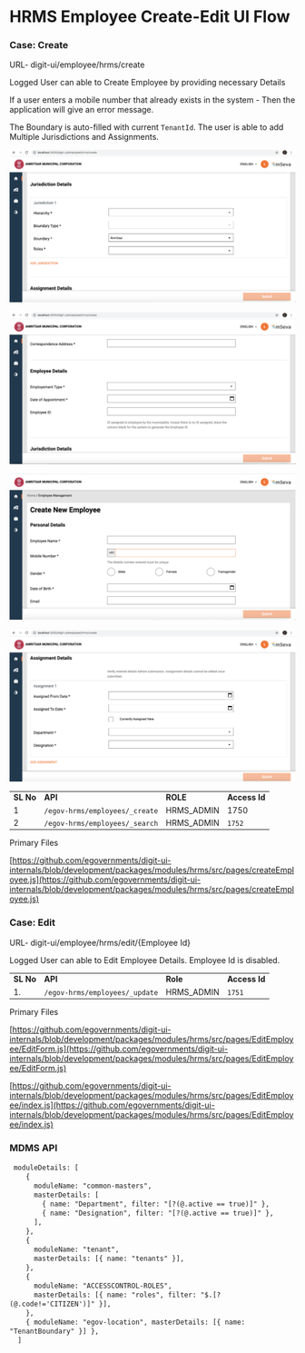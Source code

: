 # HRMS Employee Create-Edit UI Flow

### Case: **Create**

URL- digit-ui/employee/hrms/create

Logged User can able to Create Employee by providing necessary Details

If a user enters a mobile number that already exists in the system - Then the application will give an error message.

The Boundary is auto-filled with current `TenantId`. The user is able to add Multiple Jurisdictions and Assignments.

![](<../../../.gitbook/assets/image (256).png>)

![](<../../../.gitbook/assets/image (258).png>)

![](<../../../.gitbook/assets/image (179).png>)

![](<../../../.gitbook/assets/image (171).png>)

|           |                                |             |               |
| --------- | ------------------------------ | ----------- | ------------- |
| **SL No** | **API**                        | **ROLE**    | **Access Id** |
| 1         | `/egov-hrms/employees/_create` | HRMS\_ADMIN | 1750          |
| 2         | `/egov-hrms/employees/_search` | HRMS\_ADMIN | `1752`        |

Primary Files

[https://github.com/egovernments/digit-ui-internals/blob/development/packages/modules/hrms/src/pages/createEmployee.js](https://github.com/egovernments/digit-ui-internals/blob/development/packages/modules/hrms/src/pages/createEmployee.js)

### Case: **Edit**

URL- digit-ui/employee/hrms/edit/{Employee Id}

Logged User can able to Edit Employee Details. Employee Id is disabled.

|           |                                |             |               |
| --------- | ------------------------------ | ----------- | ------------- |
| **SL No** | **API**                        | **Role**    | **Access Id** |
| 1.        | `/egov-hrms/employees/_update` | HRMS\_ADMIN | `1751`        |

Primary Files

[https://github.com/egovernments/digit-ui-internals/blob/development/packages/modules/hrms/src/pages/EditEmployee/EditForm.js](https://github.com/egovernments/digit-ui-internals/blob/development/packages/modules/hrms/src/pages/EditEmployee/EditForm.js)

[https://github.com/egovernments/digit-ui-internals/blob/development/packages/modules/hrms/src/pages/EditEmployee/index.js](https://github.com/egovernments/digit-ui-internals/blob/development/packages/modules/hrms/src/pages/EditEmployee/index.js)

### MDMS API

```
 moduleDetails: [
    {
      moduleName: "common-masters",
      masterDetails: [
        { name: "Department", filter: "[?(@.active == true)]" },
        { name: "Designation", filter: "[?(@.active == true)]" },
      ],
    },
    {
      moduleName: "tenant",
      masterDetails: [{ name: "tenants" }],
    },
    {
      moduleName: "ACCESSCONTROL-ROLES",
      masterDetails: [{ name: "roles", filter: "$.[?(@.code!='CITIZEN')]" }],
    },
    { moduleName: "egov-location", masterDetails: [{ name: "TenantBoundary" }] },
  ]
```
